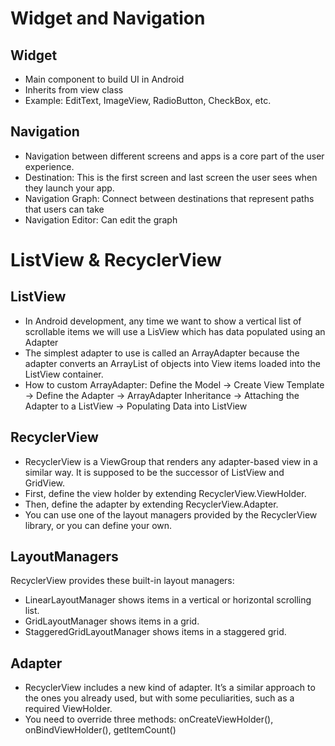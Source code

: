# Widget and Navigation

## Widget
- Main component to build UI in Android
- Inherits from view class
- Example: EditText, ImageView, RadioButton, CheckBox, etc.

## Navigation
- Navigation between different screens and apps is a core part of the user experience. 
- Destination: This is the first screen and last screen the user sees when they launch your app.
- Navigation Graph: Connect between destinations that represent paths that users can take
- Navigation Editor: Can edit the graph

# ListView & RecyclerView

## ListView
- In Android development, any time we want to show a vertical list of scrollable items we will use a LisView which has data populated using an Adapter
- The simplest adapter to use is called an ArrayAdapter because the adapter converts an ArrayList of objects into View items loaded into the ListView container.
- How to custom ArrayAdapter: Define the Model -> Create View Template -> Define the Adapter -> ArrayAdapter Inheritance -> Attaching the Adapter to a ListView -> Populating Data into ListView

## RecyclerView
- RecyclerView is a ViewGroup that renders any adapter-based view in a similar way. It is supposed to be the successor of ListView and GridView. 
- First, define the view holder by extending RecyclerView.ViewHolder.
- Then, define the adapter by extending RecyclerView.Adapter.
- You can use one of the layout managers provided by the RecyclerView library, or you can define your own.

## LayoutManagers
RecyclerView provides these built-in layout managers:
- LinearLayoutManager shows items in a vertical or horizontal scrolling list.
- GridLayoutManager shows items in a grid.
- StaggeredGridLayoutManager shows items in a staggered grid.

## Adapter
- RecyclerView includes a new kind of adapter. It’s a similar approach to the ones you already used, but with some peculiarities, such as a required ViewHolder. 
- You need to override three methods: onCreateViewHolder(), onBindViewHolder(), getItemCount()
